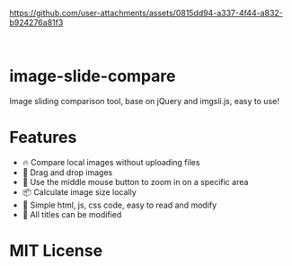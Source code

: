 


https://github.com/user-attachments/assets/0815dd94-a337-4f44-a832-b924276a81f3

<br />


# image-slide-compare

Image sliding comparison tool, base on jQuery and imgsli.js, easy to use!

# Features

- 🔥 Compare local images without uploading files
- 🌟 Drag and drop images
- 🎨 Use the middle mouse button to zoom in on a specific area
- 📦 Calculate image size locally
- 🎁 Simple html, js, css code, easy to read and modify
- 🧩 All titles can be modified

# MIT License
